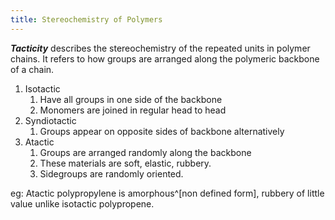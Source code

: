 ```yaml
---
title: Stereochemistry of Polymers
---
```

**_Tacticity_** describes the stereochemistry of the repeated units in polymer chains. It refers to how groups are arranged along the polymeric backbone of a chain.

1. Isotactic
	1. Have all groups in one side of the backbone
	2. Monomers are joined in regular head to head
2. Syndiotactic
	1. Groups appear on opposite sides of backbone alternatively
3. Atactic
	1. Groups are arranged randomly along the backbone
	2. These materials are soft, elastic, rubbery.
	3. Sidegroups are randomly oriented.

eg: Atactic polypropylene is amorphous^[non defined form], rubbery of little value unlike isotactic polypropene.